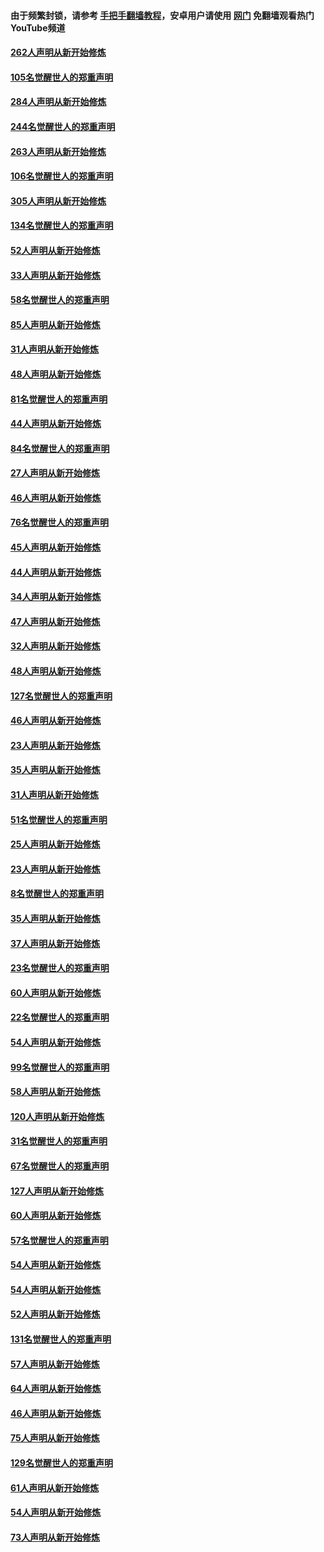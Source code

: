 #### 由于频繁封锁，请参考 [手把手翻墙教程](https://github.com/gfw-breaker/guides/wiki/)，安卓用户请使用 [网门](https://github.com/gfw-breaker/nogfw/blob/master/dl.md?t=04110000) 免翻墙观看热门YouTube频道 

#### [262人声明从新开始修炼](../pages/91/423004.md?t=04110000) 

#### [105名觉醒世人的郑重声明](../pages/91/423003.md?t=04110000) 

#### [284人声明从新开始修炼](../pages/91/422707.md?t=04110000) 

#### [244名觉醒世人的郑重声明](../pages/91/422706.md?t=04110000) 

#### [263人声明从新开始修炼](../pages/91/422553.md?t=04110000) 

#### [106名觉醒世人的郑重声明](../pages/91/422552.md?t=04110000) 

#### [305人声明从新开始修炼](../pages/91/422153.md?t=04110000) 

#### [134名觉醒世人的郑重声明](../pages/91/422152.md?t=04110000) 

#### [52人声明从新开始修炼](../pages/91/421846.md?t=04110000) 

#### [33人声明从新开始修炼](../pages/91/421804.md?t=04110000) 

#### [58名觉醒世人的郑重声明](../pages/91/421845.md?t=04110000) 

#### [85人声明从新开始修炼](../pages/91/421769.md?t=04110000) 

#### [31人声明从新开始修炼](../pages/91/421763.md?t=04110000) 

#### [48人声明从新开始修炼](../pages/91/421605.md?t=04110000) 

#### [81名觉醒世人的郑重声明](../pages/91/421656.md?t=04110000) 

#### [44人声明从新开始修炼](../pages/91/421544.md?t=04110000) 

#### [84名觉醒世人的郑重声明](../pages/91/421543.md?t=04110000) 

#### [27人声明从新开始修炼](../pages/91/421465.md?t=04110000) 

#### [46人声明从新开始修炼](../pages/91/421454.md?t=04110000) 

#### [76名觉醒世人的郑重声明](../pages/91/421453.md?t=04110000) 

#### [45人声明从新开始修炼](../pages/91/421452.md?t=04110000) 

#### [44人声明从新开始修炼](../pages/91/421422.md?t=04110000) 

#### [34人声明从新开始修炼](../pages/91/421322.md?t=04110000) 

#### [47人声明从新开始修炼](../pages/91/421264.md?t=04110000) 

#### [32人声明从新开始修炼](../pages/91/421225.md?t=04110000) 

#### [48人声明从新开始修炼](../pages/91/421202.md?t=04110000) 

#### [127名觉醒世人的郑重声明](../pages/91/421224.md?t=04110000) 

#### [46人声明从新开始修炼](../pages/91/421203.md?t=04110000) 

#### [23人声明从新开始修炼](../pages/91/421138.md?t=04110000) 

#### [35人声明从新开始修炼](../pages/91/421122.md?t=04110000) 

#### [31人声明从新开始修炼](../pages/91/421081.md?t=04110000) 

#### [51名觉醒世人的郑重声明](../pages/91/421080.md?t=04110000) 

#### [25人声明从新开始修炼](../pages/91/421020.md?t=04110000) 

#### [23人声明从新开始修炼](../pages/91/420884.md?t=04110000) 

#### [8名觉醒世人的郑重声明](../pages/91/420883.md?t=04110000) 

#### [35人声明从新开始修炼](../pages/91/420809.md?t=04110000) 

#### [37人声明从新开始修炼](../pages/91/420766.md?t=04110000) 

#### [23名觉醒世人的郑重声明](../pages/91/420765.md?t=04110000) 

#### [60人声明从新开始修炼](../pages/91/420727.md?t=04110000) 

#### [22名觉醒世人的郑重声明](../pages/91/420726.md?t=04110000) 

#### [54人声明从新开始修炼](../pages/91/420529.md?t=04110000) 

#### [99名觉醒世人的郑重声明](../pages/91/420528.md?t=04110000) 

#### [58人声明从新开始修炼](../pages/91/420198.md?t=04110000) 

#### [120人声明从新开始修炼](../pages/91/420141.md?t=04110000) 

#### [31名觉醒世人的郑重声明](../pages/91/420197.md?t=04110000) 

#### [67名觉醒世人的郑重声明](../pages/91/420140.md?t=04110000) 

#### [127人声明从新开始修炼](../pages/91/420082.md?t=04110000) 

#### [60人声明从新开始修炼](../pages/91/420081.md?t=04110000) 

#### [57名觉醒世人的郑重声明](../pages/91/420080.md?t=04110000) 

#### [54人声明从新开始修炼](../pages/91/419533.md?t=04110000) 

#### [54人声明从新开始修炼](../pages/91/419532.md?t=04110000) 

#### [52人声明从新开始修炼](../pages/91/419531.md?t=04110000) 

#### [131名觉醒世人的郑重声明](../pages/91/419530.md?t=04110000) 

#### [57人声明从新开始修炼](../pages/91/419430.md?t=04110000) 

#### [64人声明从新开始修炼](../pages/91/419429.md?t=04110000) 

#### [46人声明从新开始修炼](../pages/91/419428.md?t=04110000) 

#### [75人声明从新开始修炼](../pages/91/419427.md?t=04110000) 

#### [129名觉醒世人的郑重声明](../pages/91/419426.md?t=04110000) 

#### [61人声明从新开始修炼](../pages/91/419198.md?t=04110000) 

#### [54人声明从新开始修炼](../pages/91/419197.md?t=04110000) 

#### [73人声明从新开始修炼](../pages/91/419196.md?t=04110000) 

